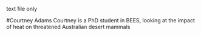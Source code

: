 text file only

#Courtney Adams
Courtney is a PhD student in BEES, looking at the impact of heat on threatened Australian desert mammals